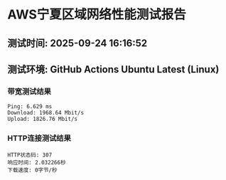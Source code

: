 # AWS宁夏区域网络性能测试报告
## 测试时间: 2025-09-24 16:16:52
## 测试环境: GitHub Actions Ubuntu Latest (Linux)

### 带宽测试结果
```
Ping: 6.629 ms
Download: 1968.64 Mbit/s
Upload: 1826.76 Mbit/s
```

### HTTP连接测试结果
```
HTTP状态码: 307
响应时间: 2.032266秒
下载速度: 0字节/秒
```

